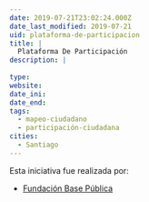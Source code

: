 ```yaml
---
date: 2019-07-21T23:02:24.000Z
date_last_modified: 2019-07-21
uid: plataforma-de-participacion
title: |
  Plataforma De Participación
description: |
  
type: 
website: 
date_ini: 
date_end: 
tags:
  - mapeo-ciudadano
  - participación-ciudadana
cities: 
  - Santiago
---
```


Esta iniciativa fue realizada por:

- [Fundación Base Pública](/organizaciones/fundacion-base-publica)
